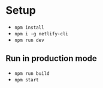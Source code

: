 # Setup

-   `npm install`
-   `npm i -g netlify-cli`
-   `npm run dev`

## Run in production mode

-   `npm run build`
-   `npm start`
